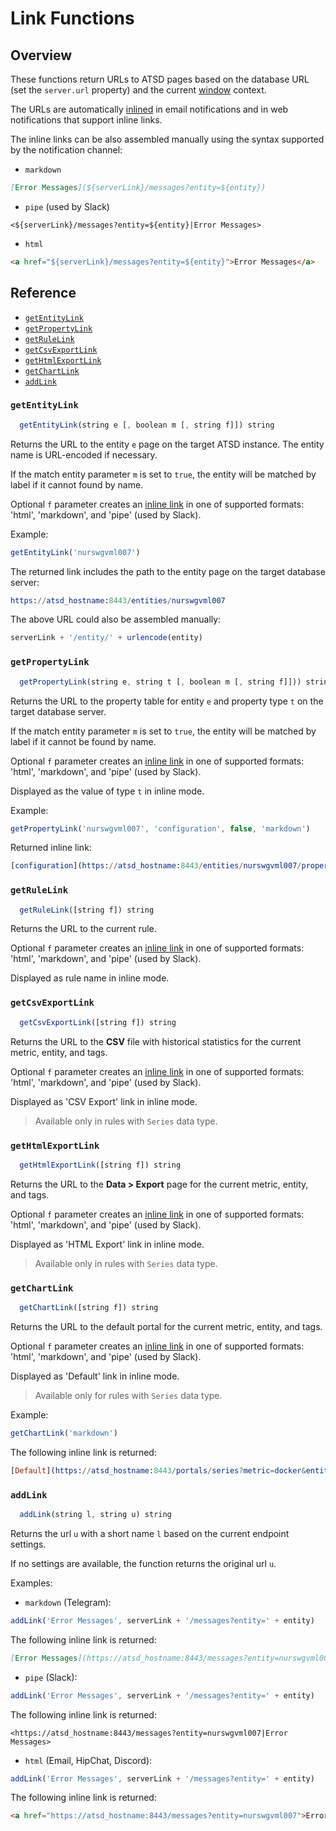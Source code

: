 # Link Functions

## Overview

These functions return URLs to ATSD pages based on the database URL (set the `server.url` property) and the current [window](window.md) context.

The URLs are automatically [inlined](links.md#inline-links) in email notifications and in web notifications that support inline links.

The inline links can be also assembled manually using the syntax supported by the notification channel:

* `markdown`

```markdown
[Error Messages](${serverLink}/messages?entity=${entity})
```

* `pipe` (used by Slack)

```ls
<${serverLink}/messages?entity=${entity}|Error Messages>
```

* `html`

```html
<a href="${serverLink}/messages?entity=${entity}">Error Messages</a>
```

## Reference

* [`getEntityLink`](#getentitylink)
* [`getPropertyLink`](#getpropertylink)
* [`getRuleLink`](#getrulelink)
* [`getCsvExportLink`](#getcsvexportlink)
* [`getHtmlExportLink`](#gethtmlexportlink)
* [`getChartLink`](#getchartlink)
* [`addLink`](#addlink)

### `getEntityLink`

```javascript
  getEntityLink(string e [, boolean m [, string f]]) string
```

Returns the URL to the entity `e` page on the target ATSD instance. The entity name is URL-encoded if necessary.

If the match entity parameter `m` is set to `true`, the entity will be matched by label if it cannot found by name.

Optional `f` parameter creates an [inline link](links.md#inline-links) in one of supported formats: 'html', 'markdown', and 'pipe' (used by Slack).

Example:

```javascript
getEntityLink('nurswgvml007')
```

The returned link includes the path to the entity page on the target database server:

```elm
https://atsd_hostname:8443/entities/nurswgvml007
```

The above URL could also be assembled manually:

```javascript
serverLink + '/entity/' + urlencode(entity)
```

### `getPropertyLink`

```javascript
  getPropertyLink(string e, string t [, boolean m [, string f]])) string
```

Returns the URL to the property table for entity `e` and property type `t` on the target database server.

If the match entity parameter `m` is set to `true`, the entity will be matched by label if it cannot be found by name.

Optional `f` parameter creates an [inline link](links.md#inline-links) in one of supported formats: 'html', 'markdown', and 'pipe' (used by Slack).

Displayed as the value of type `t` in inline mode.

Example:

```javascript
getPropertyLink('nurswgvml007', 'configuration', false, 'markdown')
```

Returned inline link:

```elm
[configuration](https://atsd_hostname:8443/entities/nurswgvml007/properties?type=configuration)
```

### `getRuleLink`

```javascript
  getRuleLink([string f]) string
```

Returns the URL to the current rule.

Optional `f` parameter creates an [inline link](links.md#inline-links) in one of supported formats: 'html', 'markdown', and 'pipe' (used by Slack).

Displayed as rule name in inline mode.

### `getCsvExportLink`

```javascript
  getCsvExportLink([string f]) string
```

Returns the URL to the **CSV** file with historical statistics for the current metric, entity, and tags.

Optional `f` parameter creates an [inline link](links.md#inline-links) in one of supported formats: 'html', 'markdown', and 'pipe' (used by Slack).

Displayed as 'CSV Export' link in inline mode.

> Available only in rules with `Series` data type.

### `getHtmlExportLink`

```javascript
  getHtmlExportLink([string f]) string
```

Returns the URL to the **Data > Export** page for the current metric, entity, and tags.

Optional `f` parameter creates an [inline link](links.md#inline-links) in one of supported formats: 'html', 'markdown', and 'pipe' (used by Slack).

Displayed as 'HTML Export' link in inline mode.

> Available only in rules with `Series` data type.

### `getChartLink`

```javascript
  getChartLink([string f]) string
```

Returns the URL to the default portal for the current metric, entity, and tags.

Optional `f` parameter creates an [inline link](links.md#inline-links) in one of supported formats: 'html', 'markdown', and 'pipe' (used by Slack).

Displayed as 'Default' link in inline mode.

> Available only for rules with `Series` data type.

Example:

```javascript
getChartLink('markdown')
```

The following inline link is returned:

```elm
[Default](https://atsd_hostname:8443/portals/series?metric=docker&entity=nurswgvml007...)
```

### `addLink`

```javascript
  addLink(string l, string u) string
```

Returns the url `u` with a short name `l` based on the current endpoint settings.

If no settings are available, the function returns the original url `u`.

Examples:

* `markdown` (Telegram):

```javascript
addLink('Error Messages', serverLink + '/messages?entity=' + entity)
```

The following inline link is returned:

```markdown
[Error Messages](https://atsd_hostname:8443/messages?entity=nurswgvml007)
```

* `pipe` (Slack):

```javascript
addLink('Error Messages', serverLink + '/messages?entity=' + entity)
```

The following inline link is returned:

```ls
<https://atsd_hostname:8443/messages?entity=nurswgvml007|Error Messages>
```

* `html` (Email, HipChat, Discord):

```javascript
addLink('Error Messages', serverLink + '/messages?entity=' + entity)
```

The following inline link is returned:

```html
<a href="https://atsd_hostname:8443/messages?entity=nurswgvml007">Error Messages</a>
```

